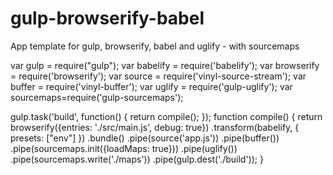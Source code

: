# gulp-browserify-babel
App template for  gulp, browserify, babel and uglify - with sourcemaps

var gulp = require("gulp");
var babelify = require('babelify');
var browserify = require('browserify');
var source = require('vinyl-source-stream');
var buffer = require('vinyl-buffer');
var uglify = require('gulp-uglify');
var sourcemaps=require('gulp-sourcemaps');

gulp.task('build', function() { return compile(); });
function compile()
{
    return browserify({entries: './src/main.js', debug: true})
        .transform(babelify, { presets: ["env"] })
        .bundle()
        .pipe(source('app.js'))
        .pipe(buffer())
        .pipe(sourcemaps.init({loadMaps: true}))
        .pipe(uglify())
        .pipe(sourcemaps.write('./maps'))
        .pipe(gulp.dest('./build'));
}
